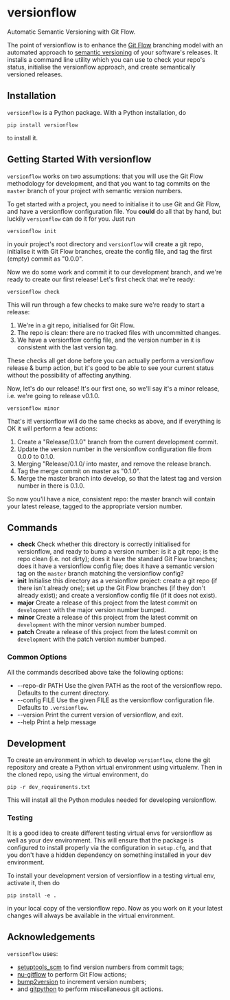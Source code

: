 # versionflow

Automatic Semantic Versioning with Git Flow.

The point of versionflow is to enhance the [Git Flow](https://nvie.com/posts/a-successful-git-branching-model/) branching model with an automated approach to [semantic versioning](https://semver.org/) of your software's releases. It installs a command line utility which you can use to check your repo's status, initialise the versionflow approach, and create semantically versioned releases.

## Installation

`versionflow` is a Python package. With a Python installation, do

    pip install versionflow

to install it.

## Getting Started With versionflow

`versionflow` works on two assumptions: that you will use the Git Flow methodology for development, and that you want to tag commits on the `master` branch of your project with semantic version numbers.

To get started with a project, you need to initialise it to use Git and Git Flow, and have a versionflow configuration file. You **could** do all that by hand, but luckily `versionflow` can do it for you. Just run

    versionflow init

in youir project's root directory and `versionflow` will create a git repo, initialise it with Git Flow branches, create the config file, and tag the first (empty) commit as  "0.0.0".

Now we do some work and commit it to our development branch, and we're ready to create our first release! Let's first check that we're ready:

    versionflow check

This will run through a few checks to make sure we're ready to start a release:

1. We're in a git repo, initialised for Git Flow.
2. The repo is clean: there are no tracked files with uncommitted changes.
3. We have a versionflow config file, and the version number in it is consistent with the last version tag.

These checks all get done before you can actually perform a versionflow release & bump action, but it's good to be able to see your current status without the possibility of affecting anything.

Now, let's do our release! It's our first one, so we'll say it's a minor release, i.e. we're going to release v0.1.0.

    versionflow minor

That's it! versionflow will do the same checks as above, and if everything is OK it will perform a few actions:

1. Create a "Release/0.1.0" branch from the current development commit.
2. Update the version number in the versionflow configuration file from 0.0.0 to 0.1.0.
3. Merging "Release/0.1.0/ into master, and remove the release branch.
4. Tag the merge commit on master as "0.1.0".
5. Merge the master branch into develop, so that the latest tag and version number in there is 0.1.0.

So now you'll have a nice, consistent repo: the master branch will contain your latest release, tagged to the appropriate version number.

## Commands

* **check**
Check whether this directory is correctly initialised for versionflow, and ready to bump a version number: is it a git repo; is the repo clean (i.e. not dirty); does it have the standard Git Flow branches; does it have a versionflow config file; does it have a semantic version tag on the `master` branch matching the versionflow config?
* **init**
Initialise this directory as a versionflow project: create a git repo (if there isn't already one); set up the Git Flow branches (if they don't already exist); and create a versionflow config file (if it does not exist).
* **major**
Create a release of this project from the latest commit on `development` with the major version number bumped.
* **minor**
Create a release of this project from the latest commit on `development` with the minor version number bumped.
* **patch**
Create a release of this project from the latest commit on `development` with the patch version number bumped.

### Common Options

All the commands described above take the following options:

* --repo-dir PATH
Use the given PATH as the root of the versionflow repo. Defaults to the current directory.
* --config FILE
Use the given FILE as the versionflow configuration file. Defaults to `.versionflow`.
* --version
Print the current version of versionflow, and exit.
* --help
Print a help message

## Development

To create an environment in which to develop `versionflow`, clone the git repository and create a Python virtual environment using virtualenv. Then in the cloned repo, using the virtual environment, do

    pip -r dev_requirements.txt

This will install all the Python modules needed for developing versionflow.

### Testing

It is a good idea to create different testing virtual envs for versionflow as well as your dev environment. This will ensure that the package is configured to install properly via the configuration in `setup.cfg`, and that you don't have a hidden dependency on something installed in your dev environment.

To install your development version of versionflow in a testing virtual env, activate it, then do

    pip install -e .

in your local copy of the versionflow repo. Now as you work on it your latest changes will always be available in the virtual environment.

## Acknowledgements

`versionflow` uses:

* [setuptools_scm](https://pypi.org/project/setuptools-scm/) to find version numbers from commit tags;
* [nu-gitflow](https://github.com/chassing/gitflow/) to perform Git Flow actions;
* [bump2version](https://pypi.org/project/bump2version/) to increment version numbers;
* and [gitpython](https://github.com/gitpython-developers/GitPython) to perform miscellaneous git actions.
